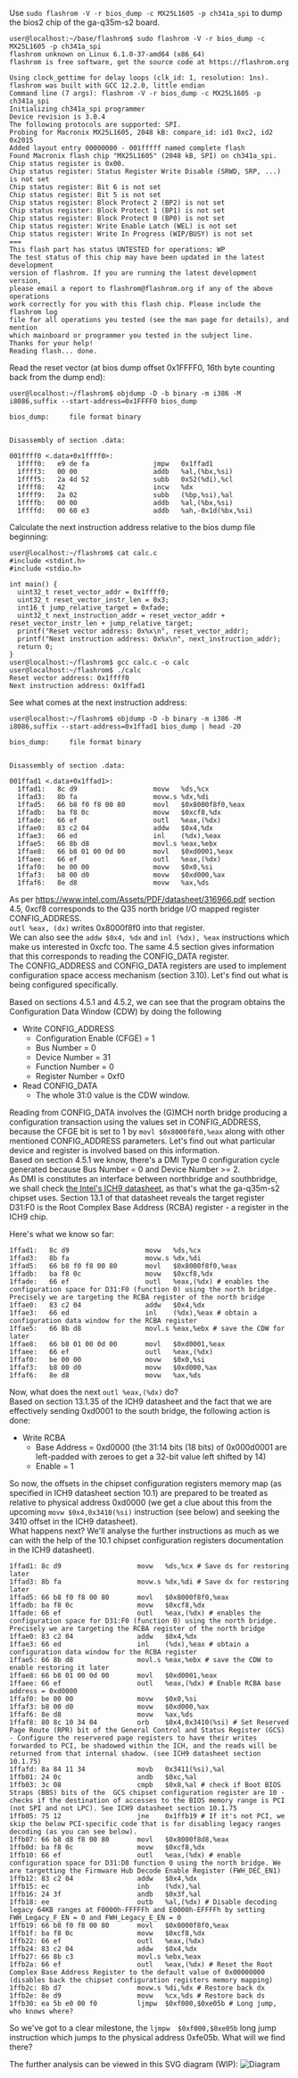 Use `sudo flashrom -V -r bios_dump -c MX25L1605 -p ch341a_spi` to dump the bios2 chip of the ga-q35m-s2 board.

```
user@localhost:~/base/flashrom$ sudo flashrom -V -r bios_dump -c MX25L1605 -p ch341a_spi
flashrom unknown on Linux 6.1.0-37-amd64 (x86_64)
flashrom is free software, get the source code at https://flashrom.org

Using clock_gettime for delay loops (clk_id: 1, resolution: 1ns).
flashrom was built with GCC 12.2.0, little endian
Command line (7 args): flashrom -V -r bios_dump -c MX25L1605 -p ch341a_spi
Initializing ch341a_spi programmer
Device revision is 3.0.4
The following protocols are supported: SPI.
Probing for Macronix MX25L1605, 2048 kB: compare_id: id1 0xc2, id2 0x2015
Added layout entry 00000000 - 001fffff named complete flash
Found Macronix flash chip "MX25L1605" (2048 kB, SPI) on ch341a_spi.
Chip status register is 0x00.
Chip status register: Status Register Write Disable (SRWD, SRP, ...) is not set
Chip status register: Bit 6 is not set
Chip status register: Bit 5 is not set
Chip status register: Block Protect 2 (BP2) is not set
Chip status register: Block Protect 1 (BP1) is not set
Chip status register: Block Protect 0 (BP0) is not set
Chip status register: Write Enable Latch (WEL) is not set
Chip status register: Write In Progress (WIP/BUSY) is not set
===
This flash part has status UNTESTED for operations: WP
The test status of this chip may have been updated in the latest development
version of flashrom. If you are running the latest development version,
please email a report to flashrom@flashrom.org if any of the above operations
work correctly for you with this flash chip. Please include the flashrom log
file for all operations you tested (see the man page for details), and mention
which mainboard or programmer you tested in the subject line.
Thanks for your help!
Reading flash... done.
```

Read the reset vector (at bios dump offset 0x1FFFF0, 16th byte counting back from the dump end):
```
user@localhost:~/flashrom$ objdump -D -b binary -m i386 -M i8086,suffix --start-address=0x1FFFF0 bios_dump
 
bios_dump:     file format binary


Disassembly of section .data:

001ffff0 <.data+0x1ffff0>:
  1ffff0:	e9 de fa             	jmpw   0x1ffad1
  1ffff3:	00 00                	addb   %al,(%bx,%si)
  1ffff5:	2a 4d 52             	subb   0x52(%di),%cl
  1ffff8:	42                   	incw   %dx
  1ffff9:	2a 02                	subb   (%bp,%si),%al
  1ffffb:	00 00                	addb   %al,(%bx,%si)
  1ffffd:	00 60 e3             	addb   %ah,-0x1d(%bx,%si)

```

Calculate the next instruction address relative to the bios dump file beginning:
```
user@localhost:~/flashrom$ cat calc.c 
#include <stdint.h>
#include <stdio.h>

int main() {
  uint32_t reset_vector_addr = 0x1ffff0;
  uint32_t reset_vector_instr_len = 0x3;
  int16_t jump_relative_target = 0xfade;
  uint32_t next_instruction_addr = reset_vector_addr + reset_vector_instr_len + jump_relative_target;
  printf("Reset vector address: 0x%x\n", reset_vector_addr);
  printf("Next instruction address: 0x%x\n", next_instruction_addr);
  return 0;
}
user@localhost:~/flashrom$ gcc calc.c -o calc
user@localhost:~/flashrom$ ./calc
Reset vector address: 0x1ffff0
Next instruction address: 0x1ffad1
```

See what comes at the next instruction address:
```
user@localhost:~/flashrom$ objdump -D -b binary -m i386 -M i8086,suffix --start-address=0x1ffad1 bios_dump | head -20

bios_dump:     file format binary


Disassembly of section .data:

001ffad1 <.data+0x1ffad1>:
  1ffad1:	8c d9                	movw   %ds,%cx
  1ffad3:	8b fa                	movw.s %dx,%di
  1ffad5:	66 b8 f0 f8 00 80    	movl   $0x8000f8f0,%eax
  1ffadb:	ba f8 0c             	movw   $0xcf8,%dx
  1ffade:	66 ef                	outl   %eax,(%dx)
  1ffae0:	83 c2 04             	addw   $0x4,%dx
  1ffae3:	66 ed                	inl    (%dx),%eax
  1ffae5:	66 8b d8             	movl.s %eax,%ebx
  1ffae8:	66 b8 01 00 0d 00    	movl   $0xd0001,%eax
  1ffaee:	66 ef                	outl   %eax,(%dx)
  1ffaf0:	be 00 00             	movw   $0x0,%si
  1ffaf3:	b8 00 d0             	movw   $0xd000,%ax
  1ffaf6:	8e d8                	movw   %ax,%ds
```

As per https://www.intel.com/Assets/PDF/datasheet/316966.pdf section 4.5, 0xcf8 corresponds to the Q35 north bridge I/O mapped register CONFIG_ADDRESS.   
`outl %eax, (dx)` writes 0x8000f8f0 into that register.  
We can also see the `addw $0x4, %dx` and `inl (%dx), %eax` instructions which make us interested in 0xcfc too. The same 4.5 section gives information that this corresponds to reading the CONFIG_DATA register.  
The CONFIG_ADDRESS and CONFIG_DATA registers are used to implement configuration space access mechanism (section 3.10). Let's find out what is being configured specifically.  

Based on sections 4.5.1 and 4.5.2, we can see that the program obtains the Configuration Data Window (CDW) by doing the following
- Write CONFIG_ADDRESS
  - Configuration Enable (CFGE) = 1
  - Bus Number = 0
  - Device Number = 31
  - Function Number = 0
  - Register Number = 0xf0 
- Read CONFIG_DATA
  - The whole 31:0 value is the CDW window.

Reading from CONFIG_DATA involves the (G)MCH north bridge producing a configuration transaction using the values set in CONFIG_ADDRESS, because the CFGE bit is set to 1 by `movl $0x8000f8f0,%eax` along with other mentioned CONFIG_ADDRESS parameters. Let's find out what particular device and register is involved based on this information.  
Based on section 4.5.1 we know, there's a DMI Type 0 configuration cycle generated because Bus Number = 0 and Device Number >= 2.    
As DMI is constitutes an interface between northbridge and southbridge, we shall check [the Intel's ICH9 datasheet](https://www.intel.com/content/dam/doc/datasheet/io-controller-hub-9-datasheet.pdf), as that's what the ga-q35m-s2 chipset uses. 
Section 13.1 of that datasheet reveals the target register D31:F0 is the Root Complex Base Address (RCBA) register - a register in the ICH9 chip.  

Here's what we know so far:
```
1ffad1:   8c d9                   movw   %ds,%cx
1ffad3:   8b fa                   movw.s %dx,%di
1ffad5:   66 b8 f0 f8 00 80       movl   $0x8000f8f0,%eax
1ffadb:   ba f8 0c                movw   $0xcf8,%dx
1ffade:   66 ef                   outl   %eax,(%dx) # enables the configuration space for D31:F0 (function 0) using the north bridge. Precisely we are targeting the RCBA register of the north bridge
1ffae0:   83 c2 04                addw   $0x4,%dx
1ffae3:   66 ed                   inl    (%dx),%eax # obtain a configuration data window for the RCBA register 
1ffae5:   66 8b d8                movl.s %eax,%ebx # save the CDW for later
1ffae8:   66 b8 01 00 0d 00       movl   $0xd0001,%eax
1ffaee:   66 ef                   outl   %eax,(%dx)                                                   
1ffaf0:   be 00 00                movw   $0x0,%si                                                     
1ffaf3:   b8 00 d0                movw   $0xd000,%ax                                              
1ffaf6:   8e d8                   movw   %ax,%ds
```

Now, what does the next `outl %eax,(%dx)` do?  
Based on section 13.1.35 of the ICH9 datasheet and the fact that we are effectively sending 0xd0001 to the south bridge, the following action is done:
- Write RCBA
  - Base Address = 0xd0000 (the 31:14 bits (18 bits) of 0x000d0001 are left-padded with zeroes to get a 32-bit value left shifted by 14)
  - Enable = 1 

So now, the offsets in the chipset configuration registers memory map (as specified in ICH9 datasheet section 10.1) are prepared to be treated as relative to physical address 0xd0000 (we get a clue about this from the upcoming `movw $0x4,0x3410(%si)` instruction (see below) and seeking the 3410 offset in the ICH9 datasheet).  
What happens next? We'll analyse the further instructions as much as we can with the help of the 10.1 chipset configuration registers documentation in the ICH9 datasheet).

```
1ffad1:	8c d9                	movw   %ds,%cx # Save ds for restoring later
1ffad3:	8b fa                	movw.s %dx,%di # Save dx for restoring later
1ffad5:	66 b8 f0 f8 00 80    	movl   $0x8000f8f0,%eax
1ffadb:	ba f8 0c             	movw   $0xcf8,%dx
1ffade: 66 ef                   outl   %eax,(%dx) # enables the configuration space for D31:F0 (function 0) using the north bridge. Precisely we are targeting the RCBA register of the north bridge
1ffae0: 83 c2 04                addw   $0x4,%dx
1ffae3: 66 ed                   inl    (%dx),%eax # obtain a configuration data window for the RCBA register
1ffae5: 66 8b d8                movl.s %eax,%ebx # save the CDW to enable restoring it later
1ffae8:	66 b8 01 00 0d 00    	movl   $0xd0001,%eax
1ffaee:	66 ef                	outl   %eax,(%dx) # Enable RCBA base address = 0xd0000
1ffaf0:	be 00 00             	movw   $0x0,%si 
1ffaf3:	b8 00 d0             	movw   $0xd000,%ax
1ffaf6:	8e d8                	movw   %ax,%ds
1ffaf8:	80 8c 10 34 04       	orb    $0x4,0x3410(%si) # Set Reserved Page Route (RPR) bit of the General Control and Status Register (GCS) - Configure the reservered page registers to have their writes forwarded to PCI, be shadowed within the ICH, and the reads will be returned from that internal shadow. (see ICH9 datasheet section 10.1.75)
1ffafd:	8a 84 11 34          	movb   0x3411(%si),%al
1ffb01:	24 0c                	andb   $0xc,%al
1ffb03:	3c 08                	cmpb   $0x8,%al # check if Boot BIOS Straps (BBS) bits of the  GCS chipset configuration register are 10 - checks if the destination of accesses to the BIOS memory range is PCI (not SPI and not LPC). See ICH9 datasheet section 10.1.75  
1ffb05:	75 12                	jne    0x1ffb19 # If it's not PCI, we skip the below PCI-specific code that is for disabling legacy ranges decoding (as you can see below).
1ffb07:	66 b8 d8 f8 00 80    	movl   $0x8000f8d8,%eax
1ffb0d:	ba f8 0c             	movw   $0xcf8,%dx
1ffb10:	66 ef                	outl   %eax,(%dx) # enable configuration space for D31:D8 function 0 using the north bridge. We are targetting the Firmware Hub Decode Enable Register (FWH_DEC_EN1)
1ffb12:	83 c2 04             	addw   $0x4,%dx
1ffb15:	ec                   	inb    (%dx),%al
1ffb16:	24 3f                	andb   $0x3f,%al
1ffb18:	ee                   	outb   %al,(%dx) # Disable decoding legacy 64KB ranges at F0000h-FFFFFh and E0000h-EFFFFh by setting FWH_Legacy_F_EN = 0 and FWH_Legacy_E_EN = 0
1ffb19:	66 b8 f0 f8 00 80    	movl   $0x8000f8f0,%eax
1ffb1f:	ba f8 0c             	movw   $0xcf8,%dx
1ffb22:	66 ef                	outl   %eax,(%dx) 
1ffb24:	83 c2 04             	addw   $0x4,%dx
1ffb27:	66 8b c3             	movl.s %ebx,%eax
1ffb2a:	66 ef                	outl   %eax,(%dx) # Reset the Root Complex Base Address Register to the default value of 0x00000000 (disables back the chipset configuration registers memory mapping)
1ffb2c:	8b d7                	movw.s %di,%dx # Restore back dx
1ffb2e:	8e d9                	movw   %cx,%ds # Restore back ds
1ffb30:	ea 5b e0 00 f0       	ljmpw  $0xf000,$0xe05b # Long jump, who knows where?
```

So we've got to a clear milestone, the `ljmpw  $0xf000,$0xe05b` long jump instruction which jumps to the physical address 0xfe05b. What will we find there?

The further analysis can be viewed in this SVG diagram (WIP):
![Diagram](./award_bios_analysis.svg) 
